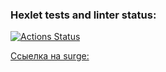 ### Hexlet tests and linter status:

[![Actions Status](https://github.com/agapovk/layout-designer-project-lvl3/workflows/hexlet-check/badge.svg)](https://github.com/agapovk/layout-designer-project-lvl3/actions)

[Ссыелка на surge:](https://anxious-middle.surge.sh)
